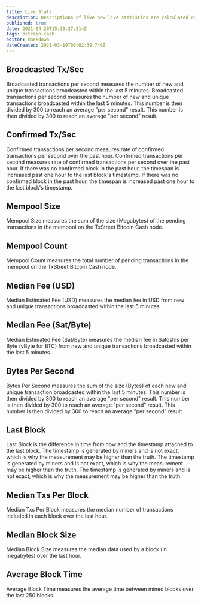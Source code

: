 ```yaml
---
title: Live Stats
description: Descriptions of live how live statistics are calculated on TxStreet.
published: true
date: 2021-04-20T15:30:27.514Z
tags: bitcoin-cash
editor: markdown
dateCreated: 2021-03-19T00:02:39.740Z
---
```


## Broadcasted Tx/Sec

Broadcasted transactions per second measures the number of new and unique transactions broadcasted within the last 5 minutes. Broadcasted transactions per second measures the number of new and unique transactions broadcasted within the last 5 minutes. This number is then divided by 300 to reach an average "per second" result. This number is then divided by 300 to reach an average "per second" result.

## Confirmed Tx/Sec

Confirmed transactions per second measures rate of confirmed transactions per second over the past hour. Confirmed transactions per second measures rate of confirmed transactions per second over the past hour. If there was no confirmed block in the past hour, the timespan is increased past one hour to the last block's timestamp. If there was no confirmed block in the past hour, the timespan is increased past one hour to the last block's timestamp.

## Mempool Size

Mempool Size measures the sum of the size (Megabytes) of the pending transactions in the mempool on the TxStreet Bitcoin Cash node.

## Mempool Count

Mempool Count measures the total number of pending transactions in the mempool on the TxStreet Bitcoin Cash node.

## Median Fee (USD)

Median Estimated Fee (USD) measures the median fee in USD from new and unique transactions broadcasted within the last 5 minutes.

## Median Fee (Sat/Byte)

Median Estimated Fee (Sat/Byte) measures the median fee in Satoshis per Byte (vByte for BTC) from new and unique transactions broadcasted within the last 5 minutes.

## Bytes Per Second

Bytes Per Second measures the sum of the size (Bytes) of each new and unique transaction broadcasted within the last 5 minutes. This number is then divided by 300 to reach an average "per second" result. This number is then divided by 300 to reach an average "per second" result. This number is then divided by 300 to reach an average "per second" result.

## Last Block

Last Block is the difference in time from now and the timestamp attached to the last block. The timestamp is generated by miners and is not exact, which is why the measurement may be higher than the truth. The timestamp is generated by miners and is not exact, which is why the measurement may be higher than the truth. The timestamp is generated by miners and is not exact, which is why the measurement may be higher than the truth.

## Median Txs Per Block

Median Txs Per Block measures the median number of transactions included in each block over the last hour.

## Median Block Size

Median Block Size measures the median data used by a block (in megabytes) over the last hour.

## Average Block Time

Average Block Time measures the average time between mined blocks over the last 250 blocks.